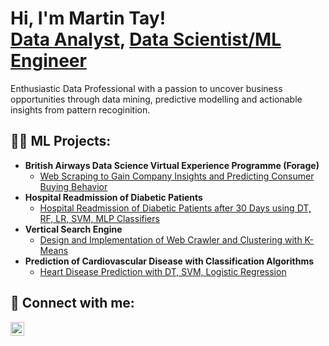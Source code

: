 <h1>Hi, I'm Martin Tay! <br/><a href="https://github.com/joshmadakor1">Data Analyst</a>, <a href="https://www.linkedin.com/in/joshmadakor/">Data Scientist/ML Engineer</a></h1><p>Enthusiastic Data Professional with a passion to uncover business opportunities through data mining, predictive modelling and actionable insights from pattern recoginition.</p>

<h2>👨‍💻 ML Projects:</h2>

- <b>British Airways Data Science Virtual Experience Programme (Forage)</b>
  - [Web Scraping to Gain Company Insights and Predicting Consumer Buying Behavior](https://github.com/martintayy/britishairlinereview)
- <b>Hospital Readmission of Diabetic Patients</b>
  - [Hospital Readmission of Diabetic Patients after 30 Days using DT, RF, LR, SVM, MLP Classifiers](https://github.com/martintayy/HospitalReadmission)
- <b>Vertical Search Engine</b>
  - [Design and Implementation of Web Crawler and Clustering with K-Means](https://github.com/martintayy/VerticalSearchEngine)
- <b>Prediction of Cardiovascular Disease with Classification Algorithms</b>
  - [Heart Disease Prediction with DT, SVM, Logistic Regression](https://github.com/martintayy/prediction-of-cardiovascular-disease)


<h2> 🤳 Connect with me:</h2>


[<img align="left" alt="JoshMadakor | LinkedIn" width="22px" src="https://cdn.jsdelivr.net/npm/simple-icons@v3/icons/linkedin.svg" />][linkedin]


[linkedin]: https://www.linkedin.com/in/martin-k-tay/

<!--
**joshmadakor1/joshmadakor1** is a ✨ _special_ ✨ repository because its `README.md` (this file) appears on your GitHub profile.

Here are some ideas to get you started:

- 🔭 I’m currently working on ...
- 🌱 I’m currently learning AWS Cloud Computing
- 👯 I’m looking to collaborate on ...
- 🤔 I’m looking for help with ...
- 💬 Ask me about ...
- 📫 How to reach me: ...
- 😄 Pronouns: ...
- ⚡ Fun fact: ...
-->
